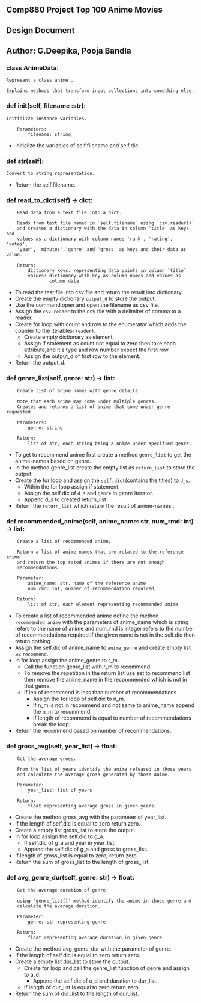 ## Comp880 Project Top 100 Anime Movies

## Design Document

## Author: G.Deepika, Pooja Bandla

### class AnimeData:


    Represent a class anime .

    Explains methods that transform input collections into something else.

### def init(self, filename :str):

    Initialize instance variables.

        Parameters:
            filename: string

* Initialize the variables of self.filename and self.dic.

### def __str__(self):

    Convert to string representation.

* Return the self.filename.

### def read_to_dict(self) -> dict:
        
        Read data from a text file into a dict.

        Reads from text file named in `self.filename` using `csv.reader()`
        and creates a dictionary with the data in column `title` as keys and
        values as a dictionary with column names 'rank', 'rating', 'votes',
        'year', 'minutes','genre' and 'gross' as keys and their data as value.

        Return:
            dictionary keys: representing data points in column `title`
            values: dictionary with key as column names and values as
                    column data.

* To read the test file into csv file and return the result into dictionary.
* Create the empty dictionary `output_d` to store the output.
* Use the command open and open the filename as csv file.
* Assign the `csv.reader` to the csv file with a delimiter of comma to a reader.
* Create for loop with count and row to the enumerator which adds the counter to the iterables`(reader)`.
   * Create empty dictionary as element.
   * Assign if statement as count not equal to zero then take each attribute,and it's type and row number expect the first row
   * Assign the output_d of first row to the element.
* Return the output_d.


### def genre_list(self, genre: str) -> list:
        
        Create list of anime names with genre details.

        Note that each anime may come under multiple genres.
        Creates and returns a list of anime that come under genre requested.

        Parameters:
            genre: string

        Return:
            list of str, each string being a anime under specified genre.

* To get to recommend anime first create a method `genre_list` to get the anime-names based on genre.
* In the method genre_list create the empty list as `return_list` to store the output.
* Create the for loop and assign the `self.dict`(contains the titles) to `d_s`.
     * Within the for loop assign if statement.
     * Assign the self.dic of `d_s` and `genre` in genre iterator.
     * Append d_s to created return_list.
* Return the `return_list` which return the result of anime-names .

### def recommended_anime(self, anime_name: str, num_rmd: int) -> list:
        
        Create a list of recommended anime.

        Return a list of anime names that are related to the reference anime
        and return the top rated animes if there are not enough
        recommendations.

        Parameter:
            anime_name: str, name of the reference anime
            num_rmd: int, number of recommendation required

        Return:
            list of str, each element representing recommended anime

* To create a list of recommended anime define the method `recommended_anime` with the parameters of anime_name which is string refers to the name of anime and num_rnd is integer refers to the number of recommendations required.If the given name is not in the self.dic then return nothing.
* Assign the self.dic of anime_name to `anime_genre` and create empty list as `recommend`.
* In for loop assign the anime_genre to r_m.
    * Call the function genre_list with r_m to recommend.
    * To remove the repetition in the return list use set to recommend list then remove the anime_name in the recommended which is not in that genre.
    * If len of recommend is less than number of recommendations 
       * Assign the for loop of self.dic to n_m.
       * If n_m is not in recommend and not same to anime_name append the n_m to recommend.
       * If length of recommend is equal to number of recommendations break the loop.
* Return the recommend based on number of recommendations.


### def gross_avg(self, year_list) -> float:

        Get the average gross.

        From the list of years identify the anime released in those years
        and calculate the average gross generated by those anime.

        Parameter:
            year_list: list of years

        Return:
            float representing average gross in given years.

* Create the method gross_avg with the parameter of year_list.
* If the length of self.dic is equal to zero return zero.
* Create a empty list gross_list to store the output.
* In for loop assign the self.dic to g_a. 
  * If self.dic of g_a and year in year_list.
  * Append the self.dic of g_a and gross to gross_list.
* If length of gross_list is equal to zero, return zero.
* Return the sum of gross_list to the length of gross_list.

### def avg_genre_dur(self, genre: str) -> float:
        
        Get the average duration of genre.

        using 'genre_list()' method identify the anime in those genre and
        calculate the average duration.

        Parameter:
            genre: str representing genre

        Return:
            float representing average duration in given genre

* Create the method avg_genre_dur with the parameter of genre.
* If the length of self.dic is equal to zero return zero.
* Create a empty list dur_list to store the output.
   * Create for loop and call the genre_list function of genre and assign to a_d.
      * Append the self.dic of a_d and duration to dur_list.
   * if length of dur_list is equal to zero return zero.
* Return the sum of dur_list to the length of dur_list.
 


    
